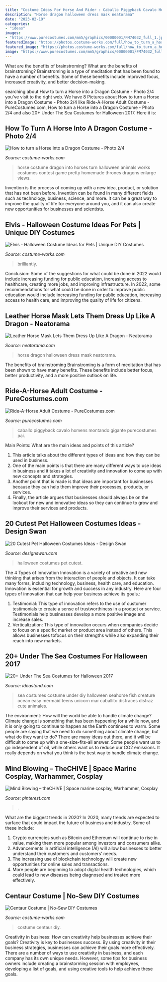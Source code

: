 ```yaml
---
title: "Costume Ideas For Horse And Rider : Caballo Piggyback Cavalo Homens Montando Gigante Purecostumes Pai"
description: "Horse dragon halloween dress mask neatorama"
date: "2023-02-19"
categories:
- "ideas"
images:
- "https://www.purecostumes.com/mm5/graphics/00000001/FM74032_full_1.jpg"
featuredImage: "https://photos.costume-works.com/full/how_to_turn_a_horse_into_a_dragon1.jpg"
featured_image: "https://photos.costume-works.com/full/how_to_turn_a_horse_into_a_dragon1.jpg"
image: "https://www.purecostumes.com/mm5/graphics/00000001/FM74032_full_1.jpg"
---
```



What are the benefits of brainstroming?
What are the benefits of brainstroming? Brainstroming is a type of meditation that has been found to have a number of benefits. Some of these benefits include improved focus, increased creativity, and better decision-making.

	

		
searching about How to turn a Horse into a Dragon Costume - Photo 2/4 you've visit to the right web. We have 8 Pictures about How to turn a Horse into a Dragon Costume - Photo 2/4 like Ride-A-Horse Adult Costume - PureCostumes.com, How to turn a Horse into a Dragon Costume - Photo 2/4 and also 20+ Under The Sea Costumes for Halloween 2017. Here it is:
		
    
## How To Turn A Horse Into A Dragon Costume - Photo 2/4

<img loading=lazy src="https://photos.costume-works.com/full/how_to_turn_a_horse_into_a_dragon1.jpg" onerror="this.onerror=null;this.src='https://tse3.mm.bing.net/th?id=OIP.-SZQbBzdHZzN06E395a-GAHaJ3&amp;pid=15.1';" alt="How to turn a Horse into a Dragon Costume - Photo 2/4">

_Source: costume-works.com_

>horse costume dragon into horses turn halloween animals works costumes contest game pretty homemade thrones dragons enlarge views. 

	

Invention is the process of coming up with a new idea, product, or solution that has not been before. Invention can be found in many different fields such as technology, business, science, and more. It can be a great way to improve the quality of life for everyone around you, and it can also create new opportunities for businesses and scientists.

    
## Elvis - Halloween Costume Ideas For Pets | Unique DIY Costumes

<img loading=lazy src="https://photos.costume-works.com/full/elvis9.jpg" onerror="this.onerror=null;this.src='https://tse2.mm.bing.net/th?id=OIP.Hc0AH5-lt0HHm7RJTLjAxwHaLH&amp;pid=15.1';" alt="Elvis - Halloween Costume Ideas for Pets | Unique DIY Costumes">

_Source: costume-works.com_

>brilliantly. 

	

Conclusion: Some of the suggestions for what could be done in 2022 would include increasing funding for public education, increasing access to healthcare, creating more jobs, and improving infrastructure.
In 2022, some recommendations for what could be done in order to improve public education would include increasing funding for public education, increasing access to health care, and improving the quality of life for citizens.

    
## Leather Horse Mask Lets Them Dress Up Like A Dragon - Neatorama

<img loading=lazy src="https://uploads.neatorama.com/images/posts/38/52/52038/1346914510-0.jpg" onerror="this.onerror=null;this.src='https://tse2.mm.bing.net/th?id=OIP.AcVYpTJTzqHS0wKW0flq0wHaJ0&amp;pid=15.1';" alt="Leather Horse Mask Lets Them Dress Up Like A Dragon - Neatorama">

_Source: neatorama.com_

>horse dragon halloween dress mask neatorama. 

	

The benefits of brainstroming
Brainstroming is a form of meditation that has been shown to have many benefits. These benefits include better focus, better productivity, and a more positive outlook on life.

    
## Ride-A-Horse Adult Costume - PureCostumes.com

<img loading=lazy src="https://www.purecostumes.com/mm5/graphics/00000001/FM74032_full_1.jpg" onerror="this.onerror=null;this.src='https://tse1.mm.bing.net/th?id=OIP.bNG0thudcHouNlm52nsR4gHaLO&amp;pid=15.1';" alt="Ride-A-Horse Adult Costume - PureCostumes.com">

_Source: purecostumes.com_

>caballo piggyback cavalo homens montando gigante purecostumes pai. 

	

Main Points: What are the main ideas and points of this article?
1. This article talks about the different types of ideas and how they can be used in business.
2. One of the main points is that there are many different ways to use ideas in business and it takes a lot of creativity and innovation to come up with new concepts and strategies.
3. Another point that is made is that ideas are important for businesses because they can help them improve their processes, products, or services.
4. Finally, the article argues that businesses should always be on the lookout for new and innovative ideas so they can continue to grow and improve their services and products.

    
## 20 Cutest Pet Halloween Costumes Ideas - Design Swan

<img loading=lazy src="https://img.designswan.com/2013/10/petCostume/9.jpg" onerror="this.onerror=null;this.src='https://tse4.mm.bing.net/th?id=OIP.WAiku0LML42jvhftU7huKQHaJ8&amp;pid=15.1';" alt="20 Cutest Pet Halloween Costumes Ideas - Design Swan">

_Source: designswan.com_

>halloween costumes pet cutest. 

	

The 4 Types of Innovation
Innovation is a variety of creative and new thinking that arises from the interaction of people and objects. It can take many forms, including technology, business, health care, and education. Innovation is essential for growth and success in any industry. Here are four types of innovation that can help your business achieve its goals.: 
1. Testimonial: This type of innovation refers to the use of customer testimonials to create a sense of trustworthiness in a product or service. Testimonials help businesses develop a more positive image and increase sales. 
2. Verticalization: This type of innovation occurs when companies decide to focus on a specific market or product area instead of others. This allows businesses tofocus on their strengths while also expanding their reach into new markets. 

    
## 20+ Under The Sea Costumes For Halloween 2017

<img loading=lazy src="https://ideastand.com/wp-content/uploads/2017/09/sea-costume-diy/13-under-the-sea-costumes-costume-diy.jpg" onerror="this.onerror=null;this.src='https://tse2.mm.bing.net/th?id=OIP.1jpyWvPV8XXIf9heoPUJAQHaJ4&amp;pid=15.1';" alt="20+ Under The Sea Costumes for Halloween 2017">

_Source: ideastand.com_

>sea costumes costume under diy halloween seahorse fish creature ocean easy mermaid teens unicorn mar caballito disfraces disfraz cute animales. 

	

The environment: How will the world be able to handle climate change?
Climate change is something that has been happening for a while now, and it is only going to continue to happen as the Earth continues to warm. Some people are saying that we need to do something about climate change, but what do they want to do? There are many ideas out there, and it will be difficult to come up with a one-size-fits-all answer. Some people want us to go independent of oil, while others want us to reduce our CO2 emissions. It really depends on what you think is the best way to handle climate change.

    
## Mind Blowing – TheCHIVE | Space Marine Cosplay, Warhammer, Cosplay

<img loading=lazy src="https://i.pinimg.com/736x/3a/9e/11/3a9e11dc6379cffc11f34626989d3fbe--cosplay-costumes-cosplay-ideas.jpg" onerror="this.onerror=null;this.src='https://tse3.mm.bing.net/th?id=OIP._rh96dOEnqLELyQioDSogwHaJ4&amp;pid=15.1';" alt="Mind Blowing – theCHIVE | Space marine cosplay, Warhammer, Cosplay">

_Source: pinterest.com_

>. 

	

What are the biggest trends in 2020?
In 2020, many trends are expected to surface that could impact the future of business and industry. Some of these include:
1. Crypto currencies such as Bitcoin and Ethereum will continue to rise in value, making them more popular among investors and consumers alike.
2. Advancements in artificial intelligence (AI) will allow businesses to better understand their customers and customers’ needs.
3. The increasing use of blockchain technology will create new opportunities for online sales and transactions. 
4. More people are beginning to adopt digital health technologies, which could lead to new diseases being diagnosed and treated more effectively.

    
## Centaur Costume | No-Sew DIY Costumes

<img loading=lazy src="https://photos.costume-works.com/full/centaur6.jpg" onerror="this.onerror=null;this.src='https://tse1.mm.bing.net/th?id=OIP.Sgw8wmnkpEIBxyO7KjA9UgHaKW&amp;pid=15.1';" alt="Centaur Costume | No-Sew DIY Costumes">

_Source: costume-works.com_

>costume centaur diy. 

	

Creativity in business: How can creativity help businesses achieve their goals?
Creativity is key to businesses success. By using creativity in their business strategies, businesses can achieve their goals more effectively. There are a number of ways to use creativity in business, and each company has its own unique needs. However, some tips for business owners include creating a brainstorming session with employees, developing a list of goals, and using creative tools to help achieve these goals.

